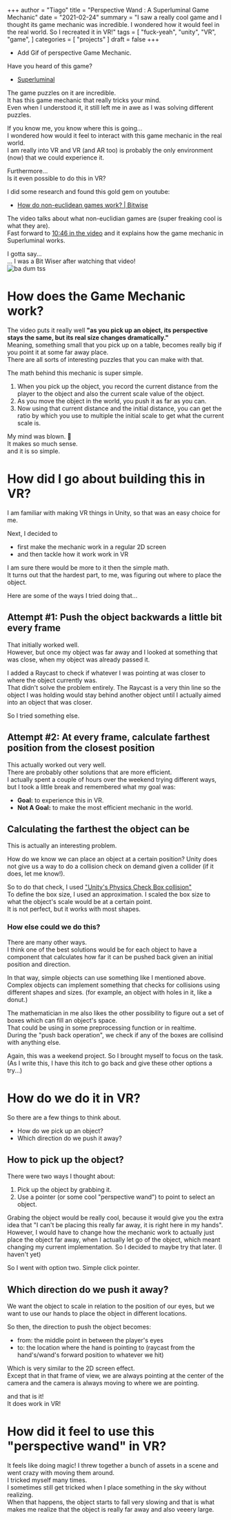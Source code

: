 +++
author = "Tiago"
title = "Perspective Wand : A Superluminal Game Mechanic"
date = "2021-02-24"
summary = "I saw a really cool game and I thought its game mechanic was incredible. I wondered how it would feel in the real world. So I recreated it in VR!"
tags = [
    "fuck-yeah",
    "unity",
    "VR",
    "game",
]
categories = [
    "projects"
]
draft = false
+++

-  Add Gif of perspective Game Mechanic.


Have you heard of this game?
- [Superluminal](https://store.steampowered.com/app/1049410/Superliminal/)

The game puzzles on it are incredible.  
It has this game mechanic that really tricks your mind.  
Even when I understood it, it still left me in awe as I was solving different puzzles.  

If you know me, you know where this is going...  
I wondered how would it feel to interact with this game mechanic in the real world.  
I am really into VR and VR (and AR too) is probably the only environment (now) that we could experience it.  
  
Furthermore...  
Is it even possible to do this in VR?  

I did some research and found this gold gem on youtube:
- [How do non-euclidean games work? | Bitwise](https://www.youtube.com/watch?v=lFEIUcXCEvI)

The video talks about what non-euclidian games are (super freaking cool is what they are).  
Fast forward to [10:46 in the video](https://youtu.be/lFEIUcXCEvI?t=646) and it explains how the game mechanic in Superluminal works.  
  
I gotta say...  
... I was a Bit Wiser after watching that video!  
![ba dum tss](/imgs/memes/ba-dum-tss.png)

# How does the Game Mechanic work?
The video puts it really well **"as you pick up an object, its perspective stays the same, but its real size changes dramatically."**  
Meaning, something small that you pick up on a table, becomes really big if you point it at some far away place.  
There are all sorts of interesting puzzles that you can make with that.  

The math behind this mechanic is super simple.  
  
1. When you pick up the object, you record the current distance from the player to the object and also the current scale value of the object.  
2. As you move the object in the world, you push it as far as you can. 
3. Now using that current distance and the initial distance, you can get the ratio by which you use to multiple the initial scale to get what the current scale is.  

My mind was blown. 🤯  
It makes so much sense.  
and it is so simple.


# How did I go about building this in VR?
I am familiar with making VR things in Unity, so that was an easy choice for me.  
  
Next, I decided to 
- first make the mechanic work in a regular 2D screen
- and then tackle how it work work in VR

I am sure there would be more to it then the simple math.  
It turns out that the hardest part, to me, was figuring out where to place the object.

Here are some of the ways I tried doing that...

## Attempt #1: Push the object backwards a little bit every frame
That initially worked well.  
However, but once my object was far away and I looked at something that was close, when my object was already passed it.  
  
I added a Raycast to check if whatever I was pointing at was closer to where the object currently was.  
That didn't solve the problem entirely. The Raycast is a very thin line so the object I was holding would stay behind another object until I actually aimed into an object that was closer.  

So I tried something else.

## Attempt #2: At every frame, calculate farthest position from the closest position

This actually worked out very well.  
There are probably other solutions that are more efficient.  
I actually spent a couple of hours over the weekend trying different ways, but I took a little break and remembered what my goal was:
- **Goal:** to experience this in VR.
- **Not A Goal:** to make the most efficient mechanic in the world.

## Calculating the farthest the object can be
This is actually an interesting problem.  

How do we know we can place an object at a certain position?
Unity does not give us a way to do a collision check on demand given a collider (if it does, let me know!).  

So to do that check, I used ["Unity's Physics Check Box collision"](https://docs.unity3d.com/ScriptReference/Physics.CheckBox.html)  
To define the box size, I used an approximation.
I scaled the box size to what the object's scale would be at a certain point.   
It is not perfect, but it works with most shapes.  

### How else could we do this?
There are many other ways.  
I think one of the best solutions would be for each object to have a component that calculates how far it can be pushed back given an initial position and direction.  
  
In that way, simple objects can use something like I mentioned above. Complex objects can implement something that checks for collisions using different shapes and sizes. (for example, an object with holes in it, like a donut.)
  
The mathematician in me also likes the other possibility to figure out a set of boxes which can fill an object's space.  
That could be using in some preprocessing function or in realtime.  
During the "push back operation", we check if any of the boxes are collisind with anything else.
  
Again, this was a weekend project. So I brought myself to focus on the task.  
(As I write this, I have this itch to go back and give these other options a try...)

# How do we do it in VR?

So there are a few things to think about.  
- How do we pick up an object?
- Which direction do we push it away?

## How to pick up the object?
There were two ways I thought about:
1. Pick up the object by grabbing it.
2. Use a pointer (or some cool "perspective wand") to point to select an object.

Grabing the object would be really cool, because it would give you the extra idea that "I can't be placing this really far away, it is right here in my hands".  
However, I would have to change how the mechanic work to actually just place the object far away, when I actually let go of the object, which meant changing my current implementation. So I decided to maybe try that later. (I haven't yet)

So I went with option two. Simple click pointer.

## Which direction do we push it away?
We want the object to scale in relation to the position of our eyes,
but we want to use our hands to place the object in different locations.

So then, the direction to push the object becomes:
- from: the middle point in between the player's eyes
- to: the location where the hand is pointing to (raycast from the hand's/wand's forward position to whatever we hit)

Which is very similar to the 2D screen effect.  
Except that in that frame of view, we are always pointing at the center of the camera and the camera is always moving to where we are pointing.

and that is it!  
It does work in VR!

# How did it feel to use this "perspective wand" in VR?
It feels like doing magic!
I threw together a bunch of assets in a scene and went crazy with moving them around.  
I tricked myself many times.  
I sometimes still get tricked when I place something in the sky without realizing.  
When that happens, the object starts to fall very slowing and that is what makes me realize that the object is really far away and also veeery large.